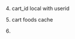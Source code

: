<!-- 1. mem package to do cache in locally memory -->

<!-- 1. local users to local mem  -->

<!-- 2. food price local mem -->

<!-- 3. token local mem -->

4. cart_id local  with userid

5. cart foods cache

6. 